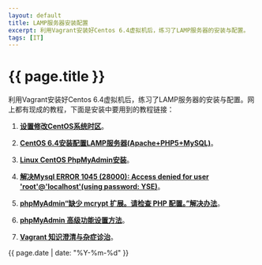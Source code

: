 ```yaml
---
layout: default
title: LAMP服务器安装配置
excerpt: 利用Vagrant安装好Centos 6.4虚拟机后，练习了LAMP服务器的安装与配置。
tags: [IT]
---
```

{{ page.title }}
================

利用Vagrant安装好Centos 6.4虚拟机后，练习了LAMP服务器的安装与配置。网上都有现成的教程，下面是安装中要用到的教程链接：

1. [**设置修改CentOS系统时区**](http://os.51cto.com/art/201004/192805.htm)。

2. [**CentOS 6.4安装配置LAMP服务器(Apache+PHP5+MySQL)**](http://www.jb51.net/article/37987.htm)。

3. [**Linux CentOS PhpMyAdmin安装**](http://www.centos.bz/2011/04/linux-centos-phpmyadmin-install/)。

4. [**解决Mysql ERROR 1045 (28000): Access denied for user 'root'@'localhost'(using password: YSE)**](http://www.dn59.com/linux/server/2013/0120/mysql-ERROR-1045-28000.html)。

5. [**phpMyAdmin“缺少 mcrypt 扩展。请检查 PHP 配置。”解决办法**](http://centos5.blog.51cto.com/1921280/846936)。

6. [**phpMyAdmin 高级功能设置方法**](http://teddysun.com/268.html)。

7. [**Vagrant 知识澄清与杂症诊治**](http://wushaobo.info/?p=83)。

{{ page.date | date: "%Y-%m-%d" }}

